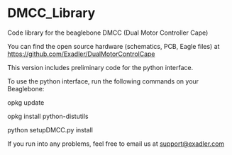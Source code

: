 DMCC_Library
============

Code library for the beaglebone DMCC (Dual Motor Controller Cape)

You can find the open source hardware (schematics, PCB, Eagle files) at
https://github.com/Exadler/DualMotorControlCape

This version includes preliminary code for the python interface.

To use the python interface, run the following commands on your Beaglebone:

opkg update

opkg install python-distutils

python setupDMCC.py install

If you run into any problems, feel free to email us at support@exadler.com



